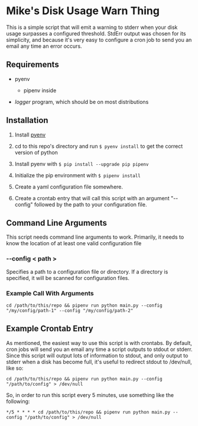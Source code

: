 
# Mike's Disk Usage Warn Thing

This is a simple script that will emit a warning to stderr when your disk usage surpasses a configured threshold. StdErr output was chosen for its simplicity, and because it's very easy to configure a cron job to send you an email any time an error occurs.

## Requirements

* pyenv

  * pipenv inside

* *logger* program, which should be on most distributions

## Installation

1. Install [pyenv](https://github.com/pyenv/pyenv)

2. cd to this repo's directory and run `$ pyenv install` to get the correct version of python

3. Install pyenv with `$ pip install --upgrade pip pipenv`

4. Initialize the pip environment with `$ pipenv install`

5. Create a yaml configuration file somewhere.

6. Create a crontab entry that will call this script with an argument "--config" followed by the path to your configuration file.

## Command Line Arguments

This script needs command line arguments to work. Primarily, it needs to know the location of at least one valid configuration file

### --config < path >

Specifies a path to a configuration file or directory. If a directory is specified, it will be scanned for configuration files.

### Example Call With Arguments

```shell
cd /path/to/this/repo && pipenv run python main.py --config "/my/config/path-1" --config "/my/config/path-2"
```

## Example Crontab Entry

As mentioned, the easiest way to use this script is with crontabs.
By default, cron jobs will send you an email any time a script outputs to stdout or stderr.
Since this script will output lots of information to stdout,
 and only output to stderr when a disk has become full,
 it's useful to redirect stdout to /dev/null, like so:

```shell
cd /path/to/this/repo && pipenv run python main.py --config "/path/to/config" > /dev/null
```

So, in order to run this script every 5 minutes, use something like the following:

```shell
*/5 * * * * cd /path/to/this/repo && pipenv run python main.py --config "/path/to/config" > /dev/null
```


